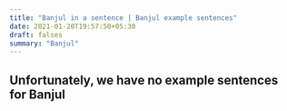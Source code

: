 ```yaml
---
title: "Banjul in a sentence | Banjul example sentences"
date: 2021-01-20T19:57:50+05:30
draft: falses
summary: "Banjul"
---
```

## Unfortunately, we have no example sentences for Banjul                 
